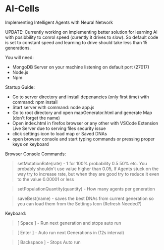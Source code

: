 # AI-Cells
Implementing Intelligent Agents with Neural Network

UPDATE: Currently working on implementing better solution for learning AI with posibbility to conrol speed (curently it drives to slow). So default code is set to constant speed and learning to drive should take less than 15 generations.

You will need:
- MongoDB Server on your machine listening on default port (27017)
- Node.js 
- Npm

Startup Guide:
- Go to server directory and install depenancies (only first time) with command: npm install 
- Start server with command: node app.js
- Go to root directory and open mapGenerator.html and generate Map (don't forget the name)
- Open index.html in firefox browser or any other with VSCode Extension Live Server due to serving files security issue
- click settings icon to load map or Saved DNAs 
- open browser console and start typing commands or pressing proper keys on keyboard

Browser Console Commands:
    
> setMutationRate(rate) - 1 for 100% probability 0.5 50% etc. You probably shouldn't use value   higher than 0.05, If Agents stuck on the way try to increase rate, but when they are good try to reduce it even to the value 0.00001 or less

> setPopulationQuantity(quantity) - How many agents per generation

> saveBest(name) - saves the best DNAs from current generation so you can load them from the Settings Icon (Refresh Needed?)

Keyboard:
> [ Space ] - Run next generation and stops auto run 

> [ Enter ] - Auto run next Generations in (12s interval)

> [ Backspace ] - Stops Auto run